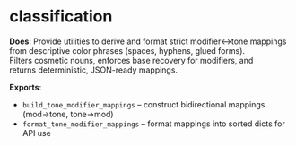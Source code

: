 # classification

**Does**: Provide utilities to derive and format strict modifier↔tone mappings  
from descriptive color phrases (spaces, hyphens, glued forms).  
Filters cosmetic nouns, enforces base recovery for modifiers, and  
returns deterministic, JSON-ready mappings.

**Exports**:  
- `build_tone_modifier_mappings` – construct bidirectional mappings (mod→tone, tone→mod)  
- `format_tone_modifier_mappings` – format mappings into sorted dicts for API use
